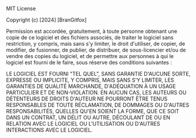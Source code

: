 MIT License

Copyright (c) [2024] [BranGitfox]

Permission est accordée, gratuitement, à toute personne obtenant une copie de ce logiciel et des fichiers associés, de traiter le logiciel sans restriction, y compris, mais sans s'y limiter, le droit d'utiliser, de copier, de modifier, de fusionner, de publier, de distribuer, de sous-licencier et/ou de vendre des copies du logiciel, et de permettre aux personnes à qui le logiciel est fourni de le faire, sous réserve des conditions suivantes :



LE LOGICIEL EST FOURNI "TEL QUEL", SANS GARANTIE D'AUCUNE SORTE, EXPRESSE OU IMPLICITE, Y COMPRIS, MAIS SANS S'Y LIMITER, LES GARANTIES DE QUALITÉ MARCHANDE, D'ADÉQUATION À UN USAGE PARTICULIER ET DE NON-VIOLATION. EN AUCUN CAS, LES AUTEURS OU DÉTENTEURS DE DROITS D'AUTEUR NE POURRONT ÊTRE TENUS RESPONSABLES DE TOUTE RÉCLAMATION, DE DOMMAGES OU D'AUTRES RESPONSABILITÉS, QUELLES QU'EN SOIENT LA FORME, QUE CE SOIT DANS UN CONTRAT, UN DÉLIT OU AUTRE, DÉCOULANT DE OU EN RELATION AVEC LE LOGICIEL OU L'UTILISATION OU D'AUTRES INTERACTIONS AVEC LE LOGICIEL.

